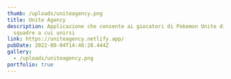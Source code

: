 ```yaml
---
thumb: /uploads/uniteagency.png
title: Unite Agency
description: Applicazione che consente ai giocatori di Pokemon Unite di trovare
  squadre a cui unirsi
link: https://uniteagency.netlify.app/
pubDate: 2022-08-04T14:48:28.444Z
gallery:
  - /uploads/uniteagency.png
portfolio: true
---
```

